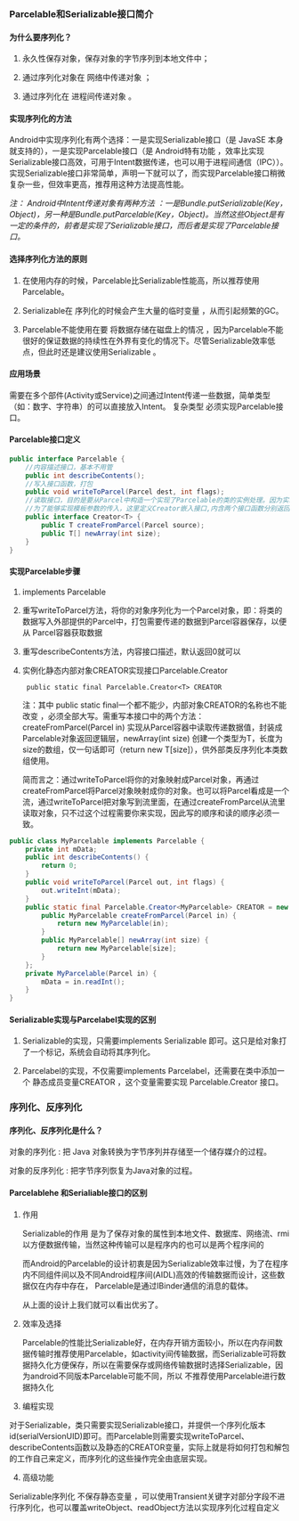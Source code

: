 ### Parcelable和Serializable接口简介

#### 为什么要序列化？

1. 永久性保存对象，保存对象的字节序列到本地文件中；

2. 通过序列化对象在 网络中传递对象 ；

3. 通过序列化在 进程间传递对象 。

#### 实现序列化的方法

Android中实现序列化有两个选择：一是实现Serializable接口（是 JavaSE 本身就支持的），一是实现Parcelable接口（是 Android特有功能 ，效率比实现Serializable接口高效，可用于Intent数据传递，也可以用于进程间通信（IPC））。实现Serializable接口非常简单，声明一下就可以了，而实现Parcelable接口稍微复杂一些，但效率更高，推荐用这种方法提高性能。

*注： Android中Intent传递对象有两种方法 ：一是Bundle.putSerializable(Key，Object)，另一种是Bundle.putParcelable(Key，Object)。当然这些Object是有一定的条件的，前者是实现了Serializable接口，而后者是实现了Parcelable接口。*

#### 选择序列化方法的原则

1. 在使用内存的时候，Parcelable比Serializable性能高，所以推荐使用Parcelable。

2. Serializable在 序列化的时候会产生大量的临时变量 ，从而引起频繁的GC。

3. Parcelable不能使用在要 将数据存储在磁盘上的情况 ，因为Parcelable不能很好的保证数据的持续性在外界有变化的情况下。尽管Serializable效率低点，但此时还是建议使用Serializable 。

#### 应用场景

需要在多个部件(Activity或Service)之间通过Intent传递一些数据，简单类型（如：数字、字符串）的可以直接放入Intent。 复杂类型 必须实现Parcelable接口。

#### Parcelable接口定义

``` java
public interface Parcelable {
    //内容描述接口，基本不用管
    public int describeContents();
    //写入接口函数，打包
    public void writeToParcel(Parcel dest, int flags);
    //读取接口，目的是要从Parcel中构造一个实现了Parcelable的类的实例处理。因为实现类在这里还是不可知的，所以需要用到模板的方式，继承类名通过模板参数传入
    //为了能够实现模板参数的传入，这里定义Creator嵌入接口,内含两个接口函数分别返回单个和多个继承类实例
    public interface Creator<T> {
        public T createFromParcel(Parcel source);
        public T[] newArray(int size);
    }
}
```

#### 实现Parcelable步骤

1. implements Parcelable

2. 重写writeToParcel方法，将你的对象序列化为一个Parcel对象，即：将类的数据写入外部提供的Parcel中，打包需要传递的数据到Parcel容器保存，以便从 Parcel容器获取数据

3. 重写describeContents方法，内容接口描述，默认返回0就可以

4. 实例化静态内部对象CREATOR实现接口Parcelable.Creator

        public static final Parcelable.Creator<T> CREATOR

    注：其中 public static final一个都不能少，内部对象CREATOR的名称也不能改变 ，必须全部大写。需重写本接口中的两个方法：createFromParcel(Parcel in) 实现从Parcel容器中读取传递数据值，封装成Parcelable对象返回逻辑层，newArray(int size) 创建一个类型为T，长度为size的数组，仅一句话即可（return new T[size]），供外部类反序列化本类数组使用。

    简而言之：通过writeToParcel将你的对象映射成Parcel对象，再通过createFromParcel将Parcel对象映射成你的对象。也可以将Parcel看成是一个流，通过writeToParcel把对象写到流里面，在通过createFromParcel从流里读取对象，只不过这个过程需要你来实现，因此写的顺序和读的顺序必须一致。

``` java
public class MyParcelable implements Parcelable {
    private int mData;
    public int describeContents() {
        return 0;
    }
    public void writeToParcel(Parcel out, int flags) {
        out.writeInt(mData);
    }
    public static final Parcelable.Creator<MyParcelable> CREATOR = new Parcelable.Creator<MyParcelable>() {
        public MyParcelable createFromParcel(Parcel in) {
            return new MyParcelable(in);
        }
        public MyParcelable[] newArray(int size) {
            return new MyParcelable[size];
        }
    };
    private MyParcelable(Parcel in) {
        mData = in.readInt();
    }
}
```

#### Serializable实现与Parcelabel实现的区别

1. Serializable的实现，只需要implements  Serializable 即可。这只是给对象打了一个标记，系统会自动将其序列化。

2. Parcelabel的实现，不仅需要implements  Parcelabel，还需要在类中添加一个 静态成员变量CREATOR ，这个变量需要实现 Parcelable.Creator 接口。

### 序列化、反序列化

#### 序列化、反序列化是什么？

对象的序列化 : 把 Java 对象转换为字节序列并存储至一个储存媒介的过程。

对象的反序列化 : 把字节序列恢复为Java对象的过程。

#### Parcelablehe 和Serialiable接口的区别

1. 作用

    Serializable的作用 是为了保存对象的属性到本地文件、数据库、网络流、rmi以方便数据传输，当然这种传输可以是程序内的也可以是两个程序间的

    而Android的Parcelable的设计初衷是因为Serializable效率过慢，为了在程序内不同组件间以及不同Android程序间(AIDL)高效的传输数据而设计，这些数据仅在内存中存在， Parcelable是通过IBinder通信的消息的载体。

    从上面的设计上我们就可以看出优劣了。

2. 效率及选择

    Parcelable的性能比Serializable好，在内存开销方面较小，所以在内存间数据传输时推荐使用Parcelable，如activity间传输数据，而Serializable可将数据持久化方便保存，所以在需要保存或网络传输数据时选择Serializable，因为android不同版本Parcelable可能不同，所以 不推荐使用Parcelable进行数据持久化

3. 编程实现

对于Serializable，类只需要实现Serializable接口，并提供一个序列化版本id(serialVersionUID)即可。而Parcelable则需要实现writeToParcel、describeContents函数以及静态的CREATOR变量，实际上就是将如何打包和解包的工作自己来定义，而序列化的这些操作完全由底层实现。

4. 高级功能

Serializable序列化 不保存静态变量 ，可以使用Transient关键字对部分字段不进行序列化，也可以覆盖writeObject、readObject方法以实现序列化过程自定义
